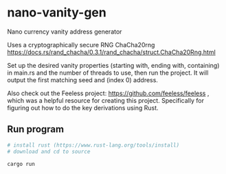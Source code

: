 # nano-vanity-gen
Nano currency vanity address generator

Uses a cryptographically secure RNG ChaCha20rng https://docs.rs/rand_chacha/0.3.1/rand_chacha/struct.ChaCha20Rng.html

Set up the desired vanity properties (starting with, ending with, containing) in main.rs and the number of threads to use, then run the project. It will output the first matching seed and (index 0) address.

Also check out the Feeless project: https://github.com/feeless/feeless , which was a helpful resource for creating this project. Specifically for figuring out how to do the key derivations using Rust.

## Run program

```bash
# install rust (https://www.rust-lang.org/tools/install)
# download and cd to source

cargo run
```
